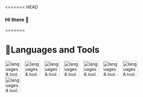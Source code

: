 <<<<<<< HEAD
### Hi there 👋
=======
# 🎒Languages and Tools

<img alt="languages & tool icons" width="50px" style="padding-right: 10px;" src="https://cdn.jsdelivr.net/gh/devicons/devicon/icons/kotlin/kotlin-plain-wordmark.svg">
<img alt="languages & tool icons" width="50px" style="padding-right: 10px;" src="https://cdn.jsdelivr.net/gh/devicons/devicon/icons/html5/html5-plain.svg">
<img alt="languages & tool icons" width="50px" style="padding-right: 10px;" src="https://cdn.jsdelivr.net/gh/devicons/devicon/icons/css3/css3-plain.svg">
<img alt="languages & tool icons" width="50px" style="padding-right: 10px;" src="https://cdn.jsdelivr.net/gh/devicons/devicon/icons/javascript/javascript-plain.svg">
<img alt="languages & tool icons" width="50px" style="padding-right: 10px;" src="https://cdn.jsdelivr.net/gh/devicons/devicon/icons/postgresql/postgresql-original.svg">
<img alt="languages & tool icons" width="50px" style="padding-right: 10px;" src="https://cdn.jsdelivr.net/gh/devicons/devicon/icons/git/git-original.svg">
<img alt="languages & tool icons" width="50px" style="padding-right: 10px;" src="https://cdn.jsdelivr.net/gh/devicons/devicon/icons/gradle/gradle-plain.svg">
<img alt="languages & tool icons" width="50px" style="padding-right: 10px;" src="https://cdn.jsdelivr.net/gh/devicons/devicon/icons/androidstudio/androidstudio-original.svg">
<br />

<!--
**Cedric-antwi/Cedric-antwi** is a ✨ _special_ ✨ repository because its `README.md` (this file) appears on your GitHub profile.

Here are some ideas to get you started:

- 🔭 I’m currently working on ...
- 🌱 I’m currently learning ...
- 👯 I’m looking to collaborate on ...
- 🤔 I’m looking for help with ...
- 💬 Ask me about ...
- 📫 How to reach me: ...
- 😄 Pronouns: ...
- ⚡ Fun fact: ...
-->
